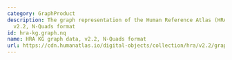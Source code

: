```yaml
---
category: GraphProduct
description: The graph representation of the Human Reference Atlas (HRA) dataset,
  v2.2, N-Quads format
id: hra-kg.graph.nq
name: HRA KG graph data, v2.2, N-Quads format
url: https://cdn.humanatlas.io/digital-objects/collection/hra/v2.2/graph.nq
---
```

